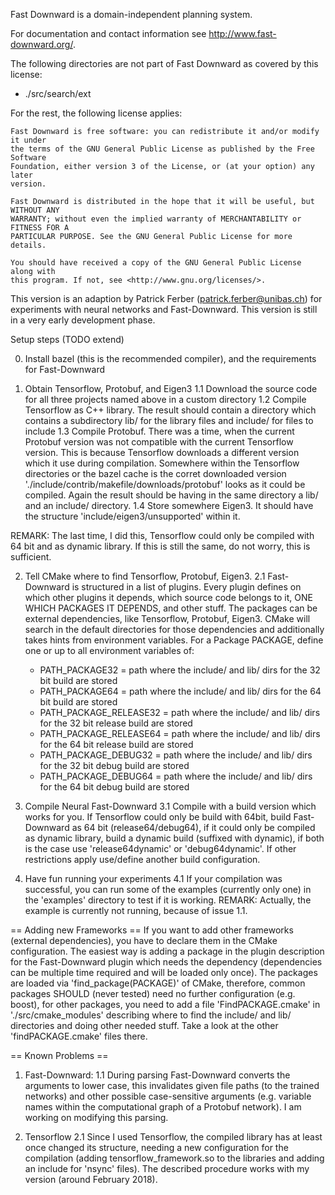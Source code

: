 Fast Downward is a domain-independent planning system.

For documentation and contact information see http://www.fast-downward.org/.

The following directories are not part of Fast Downward as covered by this
license:

* ./src/search/ext

For the rest, the following license applies:

```
Fast Downward is free software: you can redistribute it and/or modify it under
the terms of the GNU General Public License as published by the Free Software
Foundation, either version 3 of the License, or (at your option) any later
version.

Fast Downward is distributed in the hope that it will be useful, but WITHOUT ANY
WARRANTY; without even the implied warranty of MERCHANTABILITY or FITNESS FOR A
PARTICULAR PURPOSE. See the GNU General Public License for more details.

You should have received a copy of the GNU General Public License along with
this program. If not, see <http://www.gnu.org/licenses/>.
```



This version is an adaption by Patrick Ferber (patrick.ferber@unibas.ch) for experiments 
with neural networks and Fast-Downward. This version is still in a very early development phase.

Setup steps (TODO extend)

0. Install bazel (this is the recommended compiler), and the requirements for Fast-Downward

1. Obtain Tensorflow, Protobuf, and Eigen3
1.1 Download the source code for all three projects named above in a custom directory
1.2 Compile Tensorflow as C++ library. The result should contain a directory which contains
    a subdirectory lib/ for the library files and include/ for files to include
1.3 Compile Protobuf. There was a time, when the current Protobuf version was not compatible
    with the current Tensorflow version. This is because Tensorflow downloads a different version
    which it use during compilation. Somewhere within the Tensorflow directories or the bazel cache
    is the corret downloaded version './include/contrib/makefile/downloads/protobuf' looks as it
    could be compiled. Again the result should be having in the same directory a lib/ and an 
    include/ directory.
1.4 Store somewhere Eigen3. It should have the structure 'include/eigen3/unsupported' within it.

REMARK: The last time, I did this, Tensorflow could only be compiled with 64 bit and as dynamic
        library. If this is still the same, do not worry, this is sufficient.


2.  Tell CMake where to find Tensorflow, Protobuf, Eigen3.
2.1 Fast-Downward is structured in a list of plugins. Every plugin defines on which other plugins
    it depends, which source code belongs to it, ONE WHICH PACKAGES IT DEPENDS, and other stuff.
    The packages can be external dependencies, like Tensorflow, Protobuf, Eigen3. CMake will search
    in the default directories for those dependencies and additionally takes hints from environment
    variables.
    For a Package PACKAGE, define one or up to all environment variables of:
	-   PATH_PACKAGE32		= path where the include/ and lib/ dirs for the 32 bit build are stored
	-   PATH_PACKAGE64		= path where the include/ and lib/ dirs for the 64 bit build are stored
	-   PATH_PACKAGE_RELEASE32	= path where the include/ and lib/ dirs for the 32 bit release build are stored
	-   PATH_PACKAGE_RELEASE64	= path where the include/ and lib/ dirs for the 64 bit release build are stored
	-   PATH_PACKAGE_DEBUG32	= path where the include/ and lib/ dirs for the 32 bit debug build are stored
	-   PATH_PACKAGE_DEBUG64	= path where the include/ and lib/ dirs for the 64 bit debug build are stored
    
3.  Compile Neural Fast-Downward
3.1 Compile with a build version which works for you. If Tensorflow could only be build with 64bit,
    build Fast-Downward as 64 bit (release64/debug64), if it could only be compiled as dynamic
    library, build a dynamic build (suffixed with dynamic), if both is the case use 'release64dynamic'
    or 'debug64dynamic'. If other restrictions apply use/define another build configuration.

4.  Have fun running your experiments
4.1 If your compilation was successful, you can run some of the examples (currently only one) in the
    'examples' directory to test if it is working.
    REMARK: Actually, the example is currently not running, because of issue 1.1.



== Adding new Frameworks ==
If you want to add other frameworks (external dependencies), you have to declare them
in the CMake configuration. The easiest way is adding a package in the plugin description
for the Fast-Downward plugin which needs the dependency (dependencies can be multiple time
required and will be loaded only once). The packages are loaded via 'find_package(PACKAGE)'
of CMake, therefore, common packages SHOULD (never tested) need no further configuration
(e.g. boost), for other packages, you need to add a file 'FindPACKAGE.cmake' in 
'./src/cmake_modules' describing where to find the include/ and lib/ directories and doing
other needed stuff. Take a look at the other 'findPACKAGE.cmake' files there.


== Known Problems ==
1. Fast-Downward:
1.1  During parsing Fast-Downward converts the arguments to lower case, this invalidates
     given file paths (to the trained networks) and other possible case-sensitive arguments
     (e.g. variable names within the computational graph of a Protobuf network).
     I am working on modifying this parsing.



2. Tensorflow
2.1  Since I used Tensorflow, the compiled library has at least once changed its structure,
     needing a new configuration for the compilation (adding tensorflow_framework.so to the
     libraries and adding an include for 'nsync' files). The described procedure works with
     my version (around February 2018).
    

